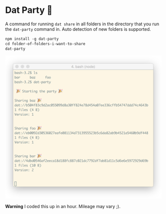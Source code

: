 # Dat Party 🎉
A command for running `dat share` in all folders in the directory that you run the `dat-party` command in. Auto detection of new folders is supported.

```
npm install -g dat-party
cd folder-of-folders-i-want-to-share
dat-party
```

![Screenshot](screenshot.png)

**Warning** I coded this up in an hour. Mileage may vary ;).
